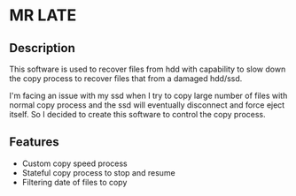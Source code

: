 # MR LATE

## Description
This software is used to recover files from hdd with capability to slow down the copy process to recover files that from a damaged hdd/ssd.

I'm facing an issue with my ssd when I try to copy large number of files with normal copy process and the ssd will eventually disconnect and force eject itself. So I decided to create this software to control the copy process.

## Features
- Custom copy speed process
- Stateful copy process to stop and resume
- Filtering date of files to copy